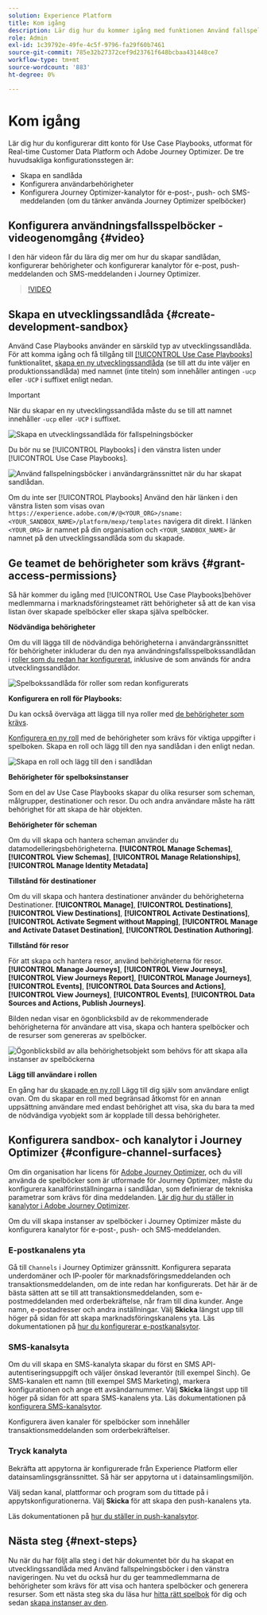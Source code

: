 ```yaml
---
solution: Experience Platform
title: Kom igång
description: Lär dig hur du kommer igång med funktionen Använd fallspelningsböcker.
role: Admin
exl-id: 1c39792e-49fe-4c5f-9796-fa29f60b7461
source-git-commit: 785e32b27372cef9d23761f648bcbaa431448ce7
workflow-type: tm+mt
source-wordcount: '883'
ht-degree: 0%

---
```



# Kom igång

Lär dig hur du konfigurerar ditt konto för Use Case Playbooks, utformat för Real-time Customer Data Platform och Adobe Journey Optimizer. De tre huvudsakliga konfigurationsstegen är:

* Skapa en sandlåda
* Konfigurera användarbehörigheter
* Konfigurera Journey Optimizer-kanalytor för e-post-, push- och SMS-meddelanden (om du tänker använda Journey Optimizer spelböcker)

## Konfigurera användningsfallsspelböcker - videogenomgång {#video}

I den här videon får du lära dig mer om hur du skapar sandlådan, konfigurerar behörigheter och konfigurerar kanalytor för e-post, push-meddelanden och SMS-meddelanden i Journey Optimizer.

>[!VIDEO](https://video.tv.adobe.com/v/3426987?learn=on)

## Skapa en utvecklingssandlåda {#create-development-sandbox}

Använd Case Playbooks använder en särskild typ av utvecklingssandlåda. För att komma igång och få tillgång till [[!UICONTROL Use Case Playbooks]](/help/use-case-playbooks/playbooks/overview.md) funktionalitet, [skapa en ny utvecklingssandlåda](/help/sandboxes/ui/user-guide.md#create) (se till att du inte väljer en produktionssandlåda) med namnet (inte titeln) som innehåller antingen `-ucp` eller `-UCP` i suffixet enligt nedan.

>[!IMPORTANT]
>
>När du skapar en ny utvecklingssandlåda måste du se till att namnet innehåller `-ucp` eller `-UCP` i suffixet.


![Skapa en utvecklingssandlåda för fallspelningsböcker](/help/use-case-playbooks/assets/playbooks/get-started/create-sandbox-ucp.png)

Du bör nu se [!UICONTROL Playbooks] i den vänstra listen under [!UICONTROL Use Case Playbooks].

![Använd fallspelningsböcker i användargränssnittet när du har skapat sandlådan.](/help/use-case-playbooks/assets/playbooks/get-started/ucp-sandbox-in-ui.png)

Om du inte ser [!UICONTROL Playbooks] Använd den här länken i den vänstra listen som visas ovan `https://experience.adobe.com/#/@<YOUR_ORG>/sname:<YOUR_SANDBOX_NAME>/platform/mexp/templates` navigera dit direkt. I länken `<YOUR_ORG>` är namnet på din organisation och `<YOUR_SANDBOX_NAME>` är namnet på den utvecklingssandlåda som du skapade.

## Ge teamet de behörigheter som krävs {#grant-access-permissions}

Så här kommer du igång med [!UICONTROL Use Case Playbooks]behöver medlemmarna i marknadsföringsteamet rätt behörigheter så att de kan visa listan över skapade spelböcker eller skapa själva spelböcker.

**Nödvändiga behörigheter**

Om du vill lägga till de nödvändiga behörigheterna i användargränssnittet för behörigheter inkluderar du den nya användningsfallsspelbokssandlådan i [roller som du redan har konfigurerat](/help/access-control/abac/ui/permissions.md#managing-sandboxes-for-role), inklusive de som används för andra utvecklingssandlådor.

![Spelbokssandlåda för roller som redan konfigurerats](/help/use-case-playbooks/assets/playbooks/get-started/permissions-to-existing-roles.png)

**Konfigurera en roll för Playbooks:**

Du kan också överväga att lägga till nya roller med [de behörigheter som krävs](/help/access-control/home.md#sandboxes-and-permissions).

[Konfigurera en ny roll](/help/access-control/abac/ui/permissions.md) med de behörigheter som krävs för viktiga uppgifter i spelboken. Skapa en roll och lägg till den nya sandlådan i den enligt nedan.

![Skapa en roll och lägg till den i sandlådan](/help/use-case-playbooks/assets/playbooks/get-started/create-new-role.png)

**Behörigheter för spelboksinstanser**

Som en del av Use Case Playbooks skapar du olika resurser som scheman, målgrupper, destinationer och resor. Du och andra användare måste ha rätt behörighet för att skapa de här objekten.

**Behörigheter för scheman**

Om du vill skapa och hantera scheman använder du datamodelleringsbehörigheterna. **[!UICONTROL Manage Schemas]**, **[!UICONTROL View Schemas]**, **[!UICONTROL Manage Relationships]**, **[!UICONTROL Manage Identity Metadata]**

**Tillstånd för destinationer**

Om du vill skapa och hantera destinationer använder du behörigheterna Destinationer. **[!UICONTROL Manage]**, **[!UICONTROL Destinations]**, **[!UICONTROL View Destinations]**, **[!UICONTROL Activate Destinations]**, **[!UICONTROL Activate Segment without Mapping]**, **[!UICONTROL Manage and Activate Dataset Destination]**, **[!UICONTROL Destination Authoring]**.

**Tillstånd för resor**

För att skapa och hantera resor, använd behörigheterna för resor. **[!UICONTROL Manage Journeys]**, **[!UICONTROL View Journeys]**, **[!UICONTROL View Journeys Report]**, **[!UICONTROL Manage Journeys]**, **[!UICONTROL Events]**, **[!UICONTROL Data Sources and Actions]**, **[!UICONTROL View Journeys]**, **[!UICONTROL Events]**, **[!UICONTROL Data Sources and Actions, Publish Journeys]**.

Bilden nedan visar en ögonblicksbild av de rekommenderade behörigheterna för användare att visa, skapa och hantera spelböcker och de resurser som genereras av spelböcker.

![Ögonblicksbild av alla behörighetsobjekt som behövs för att skapa alla instanser av spelböckerna](/help/use-case-playbooks/assets/playbooks/get-started/permission-snapshot.png)

**Lägg till användare i rollen**

En gång har du [skapade en ny roll](/help/access-control/abac/ui/permissions.md#managing-users-for-role) Lägg till dig själv som användare enligt ovan. Om du skapar en roll med begränsad åtkomst för en annan uppsättning användare med endast behörighet att visa, ska du bara ta med de nödvändiga vyobjekt som är kopplade till dessa behörigheter.

## Konfigurera sandbox- och kanalytor i Journey Optimizer {#configure-channel-surfaces}

Om din organisation har licens för [Adobe Journey Optimizer](https://experienceleague.adobe.com/docs/journey-optimizer/using/ajo-home.html), och du vill använda de spelböcker som är utformade för Journey Optimizer, måste du konfigurera kanalförinställningarna i sandlådan, som definierar de tekniska parametrar som krävs för dina meddelanden. [Lär dig hur du ställer in kanalytor i Adobe Journey Optimizer](https://experienceleague.adobe.com/docs/journey-optimizer/using/configuration/channel-surfaces.html).

Om du vill skapa instanser av spelböcker i Journey Optimizer måste du konfigurera kanalytor för e-post-, push- och SMS-meddelanden.

### E-postkanalens yta

Gå till `Channels` i Journey Optimizer gränssnitt. Konfigurera separata underdomäner och IP-pooler för marknadsföringsmeddelanden och transaktionsmeddelanden, om de inte redan har konfigurerats. Det här är de bästa sätten att se till att transaktionsmeddelanden, som e-postmeddelanden med orderbekräftelse, når fram till dina kunder. Ange namn, e-postadresser och andra inställningar. Välj **Skicka** längst upp till höger på sidan för att skapa marknadsföringskanalens yta. Läs dokumentationen på [hur du konfigurerar e-postkanalsytor](https://experienceleague.adobe.com/docs/journey-optimizer/using/email/configure-email/email-settings.html).

### SMS-kanalsyta

Om du vill skapa en SMS-kanalyta skapar du först en SMS API-autentiseringsuppgift och väljer önskad leverantör (till exempel Sinch). Ge SMS-kanalen ett namn (till exempel SMS Marketing), markera konfigurationen och ange ett avsändarnummer. Välj **Skicka** längst upp till höger på sidan för att spara SMS-kanalens yta. Läs dokumentationen på [konfigurera SMS-kanalsytor](https://experienceleague.adobe.com/docs/journey-optimizer/using/sms/sms-configuration.html?lang=en#message-preset-sms).

Konfigurera även kanaler för spelböcker som innehåller transaktionsmeddelanden som orderbekräftelser.

### Tryck kanalyta

Bekräfta att appytorna är konfigurerade från Experience Platform eller datainsamlingsgränssnittet. Så här ser appytorna ut i datainsamlingsmiljön.

<!-- ![App surfaces in Data collections](/help/use-case-playbooks/assets/playbooks/get-started/.png) -->

Välj sedan kanal, plattformar och program som du tittade på i appytskonfigurationerna. Välj **Skicka** för att skapa den push-kanalens yta.

Läs dokumentationen på [hur du ställer in push-kanalsytor](https://experienceleague.adobe.com/docs/journey-optimizer/using/push/push-config/push-configuration.html).

## Nästa steg {#next-steps}

Nu när du har följt alla steg i det här dokumentet bör du ha skapat en utvecklingssandlåda med Använd fallspelningsböcker i den vänstra navigeringen. Nu vet du också hur du ger teammedlemmarna de behörigheter som krävs för att visa och hantera spelböcker och generera resurser. Som ett nästa steg ska du läsa hur [hitta rätt spelbok](/help/use-case-playbooks/playbooks/discover.md) för dig och sedan [skapa instanser av den](/help/use-case-playbooks/playbooks/create-share-reuse.md).